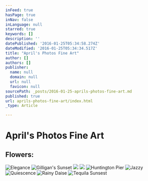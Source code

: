 ```yaml
---
inFeed: true
hasPage: true
inNav: false
inLanguage: null
starred: true
keywords: []
description: ''
datePublished: '2016-01-25T05:34:58.274Z'
dateModified: '2016-01-25T05:34:34.517Z'
title: "April's Photos Fine Art"
author: []
authors: []
publisher:
  name: null
  domain: null
  url: null
  favicon: null
sourcePath: _posts/2016-01-25-aprils-photos-fine-art.md
published: true
url: aprils-photos-fine-art/index.html
_type: Article

---
```

# April's Photos Fine Art

## Flowers:
![Elegance](https://the-grid-user-content.s3-us-west-2.amazonaws.com/41bebb65-6e16-426f-9151-197754b66f02.jpg)
![Gilligan's Sunset](https://the-grid-user-content.s3-us-west-2.amazonaws.com/64219195-1858-4a89-aca9-739982bd8b93.jpg)
![](https://the-grid-user-content.s3-us-west-2.amazonaws.com/ac2f2485-9aa0-4bf3-91c8-9ea177e18221.jpg)
![](https://the-grid-user-content.s3-us-west-2.amazonaws.com/e5103c0b-01ae-4d5a-8f7c-287e34152f9f.jpg)
![Huntington Pier](https://the-grid-user-content.s3-us-west-2.amazonaws.com/55d3d5ff-d6a2-44eb-bcf7-c98425c2f6dd.jpg)
![Jazzy](https://the-grid-user-content.s3-us-west-2.amazonaws.com/34477374-ce9e-4fed-80df-8236455dd451.jpg)
![Quiescence](https://the-grid-user-content.s3-us-west-2.amazonaws.com/7a39cb14-6109-4148-a8f2-9cbbf5c66dc1.jpg)
![Rainy Daise](https://the-grid-user-content.s3-us-west-2.amazonaws.com/5008f98c-1fa9-4778-9e69-059ad62859d5.png)
![Tequila Sunsest](https://the-grid-user-content.s3-us-west-2.amazonaws.com/ede9cf2d-8617-4d75-94b0-c14cc0efdf22.jpg)
